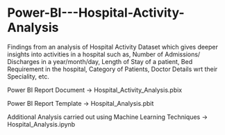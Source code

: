 # Power-BI---Hospital-Activity-Analysis
Findings from an analysis of Hospital Activity Dataset which gives deeper insights into activities in a hospital such as, Number of Admissions/ Discharges in a year/month/day, Length of Stay of a patient, Bed Requirement in the hospital, Category of Patients, Doctor Details wrt their Speciality, etc.

Power BI Report Document -> Hospital_Activity_Analysis.pbix

Power BI Report Template -> Hospital_Analysis.pbit

Additional Analysis carried out using Machine Learning Techniques -> Hospital_Analysis.ipynb
